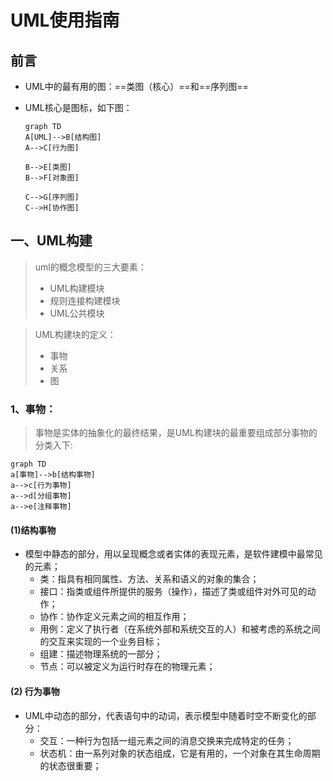 # UML使用指南

## 前言

- UML中的最有用的图：==类图（核心）==和==序列图==

- UML核心是图标，如下图：

  ``` mermaid
  graph TD
  A[UML]-->B[结构图]
  A-->C[行为图]
  
  B-->E[类图]
  B-->F[对象图]
  
  C-->G[序列图]
  C-->H[协作图]
  ```
  

## 一、UML构建

> uml的概念模型的三大要素：
>
> - UML构建模块
> - 规则连接构建模块
> - UML公共模块

> UML构建块的定义：
>
> - 事物
> - 关系
> - 图

### 1、事物：

> 事物是实体的抽象化的最终结果，是UML构建块的最重要组成部分事物的分类入下:

``` mermaid
graph TD
a[事物]-->b[结构事物]
a-->c[行为事物]
a-->d[分组事物]
a-->e[注释事物]
```

#### (1)结构事物

- 模型中静态的部分，用以呈现概念或者实体的表现元素，是软件建模中最常见的元素；
  - 类：指具有相同属性、方法、关系和语义的对象的集合；
  - 接口：指类或组件所提供的服务（操作），描述了类或组件对外可见的动作；
  - 协作：协作定义元素之间的相互作用；
  - 用例：定义了执行者（在系统外部和系统交互的人）和被考虑的系统之间的交互来实现的一个业务目标；
  - 组建：描述物理系统的一部分；
  - 节点：可以被定义为运行时存在的物理元素；

#### (2) 行为事物

- UML中动态的部分，代表语句中的动词，表示模型中随着时空不断变化的部分：
  - 交互：一种行为包括一组元素之间的消息交换来完成特定的任务；
  - 状态机：由一系列对象的状态组成，它是有用的，一个对象在其生命周期的状态很重要；

